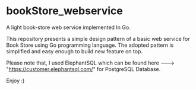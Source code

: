 # bookStore_webservice
A light book-store web service implemented In Go.

This repository presents a simple design pattern of a basic web service for Book Store using Go programming language. The adopted pattern is simplified and easy enough to build new feature on top.

Please note that, I used ElephantSQL which can be found here ---> "https://customer.elephantsql.com/"  for PostgreSQL Database.

Enjoy :)


